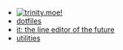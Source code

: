 - [![trinity.moe!](https://ia801804.us.archive.org/20/items/trinmoe3/trinnow.bmp)](https://www.github.com/devenblake/homepage/)
- [dotfiles](https://git.sr.ht/~trinity/dotfiles)
- [it: the line editor of the future](https://git.sr.ht/~trinity/it)
- [utilities](https://git.sr.ht/~trinity/utilities)
